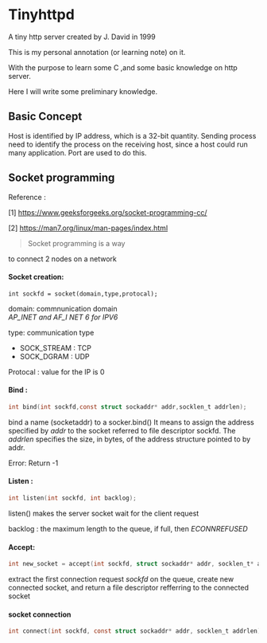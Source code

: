 # Tinyhttpd 

A tiny http server created by J. David in 1999 


This is my personal annotation (or learning note) on it. 

With the purpose to learn some C ,and some basic knowledge on http server. 

Here I will write some preliminary knowledge.

## Basic Concept 

Host is identified by IP address, which is a 32-bit quantity. Sending process need to identify the process on the receiving host, since a host could run many application. Port are used to do this.


## Socket programming 
Reference : 

[1] https://www.geeksforgeeks.org/socket-programming-cc/

[2] https://man7.org/linux/man-pages/index.html

>Socket programming is a way

to connect 2 nodes on a network
#### Socket creation: 
```
int sockfd = socket(domain,type,protocal);
```
domain: commnunication domain \
*AP_INET and AF_I NET 6 for IPV6*

type: communication type
* SOCK_STREAM : TCP
* SOCK_DGRAM  : UDP

Protocal : value for the IP is 0

#### Bind : 
```C
int bind(int sockfd,const struct sockaddr* addr,socklen_t addrlen);
```
bind a name (socketaddr) to a socker.bind()
It means to assign the address specified by *addr* to the socket referred to file descriptor sockfd. The *addrlen* specifies the size, in bytes, of the address structure pointed to by addr.

Error: Return -1 

#### Listen : 
```C
int listen(int sockfd, int backlog);
```
listen() makes the server socket wait for the client request

backlog : the maximum length to the queue, if full, then *ECONNREFUSED*
####  Accept:
```C
int new_socket = accept(int sockfd, struct sockaddr* addr, socklen_t* addrlen);
```
extract the first connection request *sockfd* on the queue, create new connected socket, and return a file descriptor refferring to  the connected socket

#### socket connection
```C
int connect(int sockfd, const struct sockaddr* addr, socklen_t addrlen);
```
